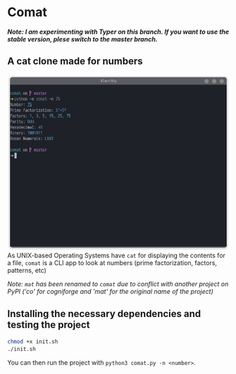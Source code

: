 # Comat
***Note: I am experimenting with Typer on this branch. If you want to use the stable version, plese switch to the master branch.***
## A cat clone made for numbers
![](comat_test.png)
As UNIX-based Operating Systems have `cat` for displaying the contents for a file, `comat` is a CLI app to look at numbers (prime factorization, factors, patterns, etc)

*Note: `mat` has been renamed to `comat` due to conflict with another project on PyPI ('co' for cogniforge and 'mat' for the original name of the project)*

<!--More will be added! -->
## Installing the necessary dependencies and testing the project

```bash
chmod +x init.sh
./init.sh
```

You can then run the project with `python3 comat.py -n <number>`.
